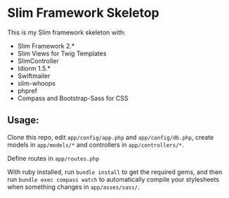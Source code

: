 # Slim Framework Skeletop

This is my Slim framework skeleton with:

- Slim Framework 2.*
- Slim Views for Twig Templates
- SlimController
- Idiorm 1.5.*
- Swiftmailer
- slim-whoops
- phpref
- Compass and Bootstrap-Sass for CSS

## Usage:

Clone this repo, edit `app/config/app.php` and `app/config/db.php`, create models in `app/models/*` and controllers in `app/controllers/*`.

Define routes in `app/routes.php`

With ruby installed, run `bundle install` to get the required gems, and then run `bundle exec compass watch` to automatically compile your stylesheets when something changes in `app/asses/sass/`.
